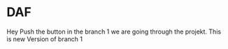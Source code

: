 # DAF
Hey
Push the button
in the branch 1 we are going through the projekt.
This is new Version of branch 1
